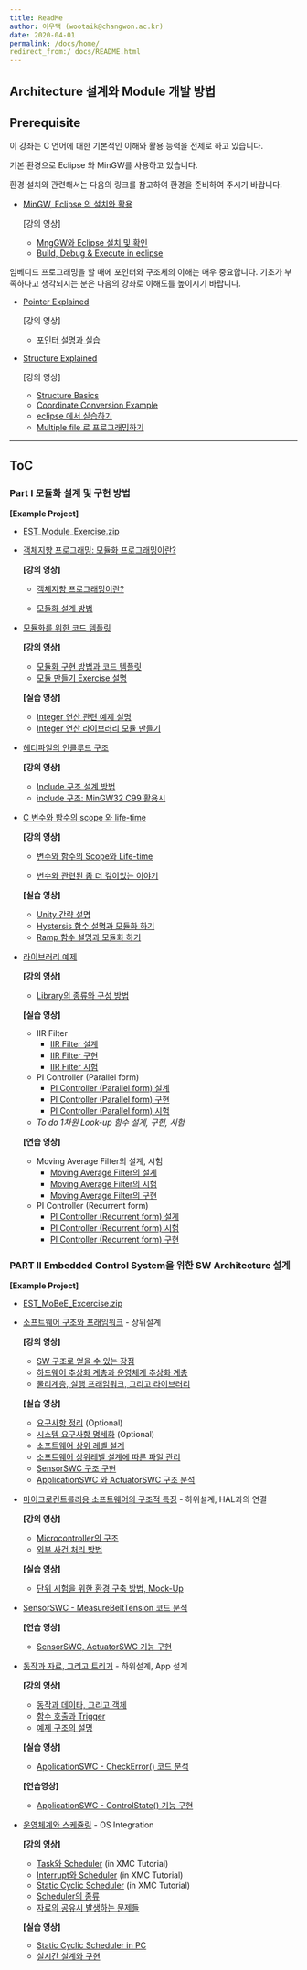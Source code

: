 ```yaml
---
title: ReadMe
author: 이우택 (wootaik@changwon.ac.kr)  
date: 2020-04-01
permalink: /docs/home/
redirect_from:/ docs/README.html
---
```


## Architecture 설계와 Module 개발 방법 



## Prerequisite

이 강좌는 C 언어에 대한 기본적인 이해와 활용 능력을 전제로 하고 있습니다.



기본 환경으로 Eclipse 와 MinGW를 사용하고 있습니다.

환경 설치와 관련해서는 다음의 링크를 참고하여 환경을 준비하여 주시기 바랍니다.

* [MinGW, Eclipse 의 설치와 활용](https://drive.google.com/open?id=1FkhYFFAEmGat5U7Kgm_GGp6buNXcvpAE)

    [강의 영상]

    *   [MngGW와 Eclipse 설치 및 확인](https://drive.google.com/file/d/14SHD8eoIiCZvUsSrb5ktnx6DXgHRYQKM/preview)
    * [Build, Debug & Execute in eclipse](https://drive.google.com/file/d/1_m_x13QxEMPcEFXvXC1crUasRlZ_fiPA/preview)



임베디드 프로그래밍을 할 때에 포인터와 구조체의 이해는 매우 중요합니다. 기초가 부족하다고 생각되시는 분은 다음의 강좌로 이해도를 높이시기 바랍니다.

* [Pointer Explained](https://drive.google.com/open?id=1cKt-nrCICur0RolgPjs3Vnoqht87TLCC)

    [강의 영상]

    *   [포인터 설명과 실습](https://drive.google.com/file/d/1SD4caT_NLkwG2wqNwux-GBdDW4dwzni2/preview)


* [Structure Explained](https://drive.google.com/open?id=1oL-zrpJo9GTqf-EiNhd8paEi6IkrKi-v)

    [강의 영상]

    *   [Structure Basics](https://drive.google.com/file/d/18W6ENEpPz5X-rA4iCAkLgZIH6goEMcFg/preview)
    *   [Coordinate Conversion Example](https://drive.google.com/file/d/18B8Skja7U-RaXfz3F6xayb7oO0HLz983/preview)
    *   [eclipse 에서 실습하기](https://drive.google.com/file/d/1BXBUFGQ6lefWss_g_PxaST56gI6CcHuk/preview)
    *   [Multiple file 로 프로그래밍하기](https://drive.google.com/file/d/1Rbf-45qO6XynkK2U5VySJ1r9r4-wuqzO/preview)



------



## ToC



### **Part I** 모듈화 설계 및 구현 방법

**[Example Project]**

* [EST_Module_Exercise.zip](https://drive.google.com/open?id=1lqG-vVjvRZo1ia-wUIrsnUuGds661ot6)

    

* [객체지향 프로그래밍: 모듈화 프로그래밍이란?](./ModularProgramming.md)

    **[강의 영상]**

    * [객체지향 프로그래밍이란?](https://drive.google.com/file/d/1WJAGiKlqxzWe2TsnW8NSQY8y_lNfE7ik/preview)

    * [모듈화 설계 방법](https://drive.google.com/file/d/1OR9xyQEB8eNbtNHmGtTy9i8KALeAXLLf/preview)



* [모듈화를 위한 코드 템플릿](./ModuleCodeTemplate.md)

    **[강의 영상]**

    * [모듈화 구현 방법과 코드 템플릿](https://drive.google.com/file/d/11rVY1j5vhZt9zHR8E1VLFXA4SAGprZQY/preview)
    * [모듈 만들기 Exercise 설명](https://drive.google.com/file/d/1QYOnF08XWJvdkABWVE9Sf0g4pirsXp8O/preview)

    **[실습 영상]**

    * [Integer 연산 관련 예제 설명](https://drive.google.com/file/d/1e6H5nBCv2Hr_9nlxSbGhaSilG7oD3L3M/preview)
    * [Integer 연산 라이브러리 모듈 만들기](https://drive.google.com/file/d/1Gdlr70y65__ydx5UpZb2CCx_o_fc99rI/preview)

    

* [헤더파일의 인클루드 구조](./Includes.md)

	**[강의 영상]**

    * [Include 구조 설계 방법](https://drive.google.com/open?id=1-domEgxfBXBaHZnovtcVfTGlC3kO2-Jg)
    * [include 구조: MinGW32 C99  활용시](https://drive.google.com/open?id=1gE4JBr8AJUy6y6WT4skKjXE3aX6dkyXQ)

    

* [C 변수와 함수의 scope 와 life-time](ScopeLifeTime.md)

    **[강의 영상]**

    * [변수와 함수의 Scope와 Life-time](https://drive.google.com/open?id=1Y-L_W4hO0vLT9yQR3Q05qlEDkmSkV19g)

    * [변수와 관련된 좀 더 깊이있는 이야기](https://drive.google.com/open?id=171N17Bor3TZMEzyfJSEumDBqrUyH-oXL)

    **[실습 영상]**

    * [Unity 간략 설명](https://drive.google.com/file/d/11w7y53zlyKFL466XA88T4Xuesxvpwp14/preview) 
    * [Hystersis 함수 설명과 모듈화 하기](https://drive.google.com/file/d/1nBxdQqpYLkiaClMd5ebEZ0ipYS9XPibe/preview)
    * [Ramp 함수 설명과 모듈화 하기](https://drive.google.com/file/d/1BAkADshPkg4o5BVYhVW0te5E7m1qa3Pk/preview)

    


* [라이브러리 예제](LibExample.md)

    **[강의 영상]**

    *   [Library의 종류와 구성 방법](https://drive.google.com/file/d/1gVnXNs8KRiqGDg8t6w-JIFtPp9CJYGEU/view?usp=sharing)
    
    **[실습 영상]**
    
    * IIR Filter
        * [IIR Filter 설계](https://drive.google.com/file/d/10tPIrYRqRq-_P1twnlc2eTfAt1QJoaoc/view?usp=sharing)
        * [IIR Filter 구현](https://drive.google.com/file/d/1bZh3sAO5qEPVEt7DPI0PJd3X2SgHl8yp/view?usp=sharing)
        * [IIR Filter 시험](https://drive.google.com/file/d/1e9TmYn7BW3ZTdpmnbq_MTiwre7zCyKVK/view?usp=sharing)
	* PI Controller (Parallel form)
        * [PI Controller (Parallel form) 설계](https://drive.google.com/file/d/1ze03PQcIVrx_ydV-ibdUz6FIG3P6cWnZ/view?usp=sharing)
        * [PI Controller (Parallel form) 구현](https://drive.google.com/file/d/1Ylanp82TT6PWTUoKjne5hCviVnUA-brA/view?usp=sharing)
        * [PI Controller (Parallel form) 시험](https://drive.google.com/file/d/1XA5kqUH1D6MLr3wja-AhG79FEYVIjA-v/view?usp=sharing)
    * _To do 1차원 Look-up 함수 설계, 구현, 시험_
    
    **[연습 영상]**
    
    * Moving Average Filter의 설계, 시험
        * [Moving Average Filter의 설계](https://drive.google.com/file/d/1d959Pb2HUTEmRw4gG7QCuKgQQnuo0Fb0/view?usp=sharing) 
        * [Moving Average Filter의 시험](https://drive.google.com/file/d/1JLEXuN7i-pCw7uEetKfPLKL6I6VqTYv2/view?usp=sharing) 
        * [Moving Average Filter의 구현](https://drive.google.com/file/d/1rK--JKYZ5Ot1B0GDz50P2y5W1a_R6Cg7/view?usp=sharing) 
    * PI Controller (Recurrent form)
        * [PI Controller (Recurrent form) 설계](https://drive.google.com/file/d/1lPDFCBqV5RFrpv1YJEXoTmmj9hkhU5hf/view?usp=sharing)
        * [PI Controller (Recurrent form) 시험](https://drive.google.com/file/d/1ONq3sQ-2LW4ln5kqlAeNJhRFz1S3v3fq/view?usp=sharing)
        * [PI Controller (Recurrent form) 구현](https://drive.google.com/file/d/1sfIzOOrPMEjW_bBUiGTA-Frg-h5QefgI/view?usp=sharing)
    
    
    

### PART II Embedded Control System을 위한 SW Architecture 설계

**[Example Project]**

* [EST_MoBeE_Excercise.zip](https://drive.google.com/file/d/1lqG-vVjvRZo1ia-wUIrsnUuGds661ot6/view?usp=sharing)



* [소프트웨어 구조와 프래임워크](./ArchFramework.md)  - 상위설계
  
    **[강의 영상]**
    
    * [SW 구조로 얻을 수 있는 장점](https://drive.google.com/file/d/16YGYYwft4EZqYiwkK8qQ4c6kd0SyQ_VS/view?usp=sharing)
    * [하드웨어 추상화 계층과 운영체계 추상화 계층](https://drive.google.com/file/d/1hl8litHF3RJydke84yXvOuQRacX2Gqlv/view?usp=sharing)
    * [물리계층, 실행 프래임워크, 그리고 라이브러리](https://drive.google.com/file/d/1KMc9GU6T__c0KBvnHtZf-5BgIdjTnwT8/view?usp=sharing)
    
    **[실습 영상]**
    
    * [요구사항 정리](https://drive.google.com/file/d/1W8jICtiDo7aHKQMBWXFh4SWfrkXKnaKb/view?usp=sharing) (Optional)
    * [시스템 요구사항 명세화](https://drive.google.com/file/d/1nIabKiyQcJyHFxzXwLu0v2TCQ1c568Bm/view?usp=sharing) (Optional)
    * [소프트웨어 상위 레벨 설계](https://drive.google.com/file/d/1zn5YwPK3NtXopJgbsLcntMGEYePr1zJp/view?usp=sharing)
    * [소프트웨어 상위레벨 설계에 따른 파일 관리](https://drive.google.com/file/d/1cIMAFbdryAcBhyWxMcE25PqJjqTNFruh/view?usp=sharing)
    * [SensorSWC 구조 구현](https://drive.google.com/file/d/1GbUsAzfDfclbmBjXYV9R_iBT0SZR93Zy/view?usp=sharing)
    * [ApplicationSWC 와 ActuatorSWC 구조 분석](https://drive.google.com/file/d/1h5ZXgE6YqYwHa2Ez2xnHFSWZSa9O7Cby/view?usp=sharing)



* [마이크로컨트롤러용 소프트웨어의 구조적 특징](uControllerFeatures.md) - 하위설계, HAL과의 연결
  
    **[강의 영상]**
    
    * [Microcontroller의 구조](https://drive.google.com/file/d/1D1VFABJH4zWb031hw-VDt5dw-gjW92uR/view?usp=sharing)
    * [외부 사건 처리 방법](https://drive.google.com/file/d/1x7fhCXcEFfXJKDLNpNPsPjsXrvMKH1xl/view?usp=sharing)
    
    **[실습 영상]**
    
    * [단위 시험을 위한 환경 구축 방법, Mock-Up](https://drive.google.com/file/d/10gO9lK0jw1aAgqJw7ju03JiklemCVP72/view?usp=sharing)
* [SensorSWC - MeasureBeltTension 코드 분석](https://drive.google.com/file/d/1TG-dEI4hs295DwqyH2d9HCwKuL7tGVla/view?usp=sharing)
  
  **[연습 영상]**
  
  * [SensorSWC, ActuatorSWC 기능 구현](https://drive.google.com/file/d/1Xv3SXLclULKAxrZFZQZeoZzU7Iec1QxF/view?usp=sharing)
  
  
  
* [동작과 자료, 그리고 트리거](BehaviorDataTrigger.md) - 하위설계, App 설계
  
    **[강의 영상]**
    
    * [동작과 데이타, 그리고 객체](https://drive.google.com/file/d/14gFxS0aSWmVONhztlyz6i_wZp4oXDOPm/view?usp=sharing)
    * [함수 호출과 Trigger](https://drive.google.com/file/d/136bfiHLitqsFWcfTevOgf5w3nH1wceDj/view?usp=sharing)
    * [예제 구조의 설명](https://drive.google.com/file/d/1UB_1T2RAbZmQppbTW-moeRvr3H53u-_Y/view?usp=sharing)
    
    **[실습 영상]**
    
    * [ApplicationSWC - CheckError() 코드 분석](https://drive.google.com/file/d/1SMjbWbwfOgLRU_9zAPUJWQNW1crwuw8l/view?usp=sharing)
    
    **[연습영상]**
    
    * [ApplicationSWC - ControlState() 기능 구현](https://drive.google.com/file/d/1RjPTgTF0p1qORD9A3TpgLJGT3wFTv9tU/view?usp=sharing)
    
    


* [운영체계와 스케쥴링](StaticSche.md) - OS Integration
  
    **[강의 영상]**
    
    * [Task와 Scheduler](https://drive.google.com/file/d/1Um0yAoTekPtPTO52jJGZB3hv0qRuKHF4/view?usp=sharing) (in XMC Tutorial)
    * [Interrupt와 Scheduler](https://drive.google.com/file/d/1kV4IVsf8exh7cg4LM5M9tuRNK6El1AcS/view?usp=sharing) (in XMC Tutorial)
    * [Static Cyclic Scheduler](https://drive.google.com/file/d/1_O12IdvWccj77IUbqQTeJ8hzNS_9RYZb/view?usp=sharing) (in XMC Tutorial)
    * [Scheduler의 종류](https://drive.google.com/file/d/1S1Xegr5t-4RDMNKtxcPJABejRFy2HMha/view?usp=sharing)
    * [자료의 공유시 발생하는 문제들](https://drive.google.com/file/d/1cUXXhU1qqHe1qoDGYlkt85rhDuEYktRr/view?usp=sharing)
    
    **[실습 영상]**
    
    * [Static Cyclic Scheduler in PC](https://drive.google.com/file/d/1VpzXCs1oLRT8HLWzDq0wp6b2N8x8cOAa/view?usp=sharing)
    * [실시간 설계와 구현](https://drive.google.com/file/d/1e3UP8xnKlQLtfmoxvE8S_VcDxsnzWFaI/view?usp=sharing)



